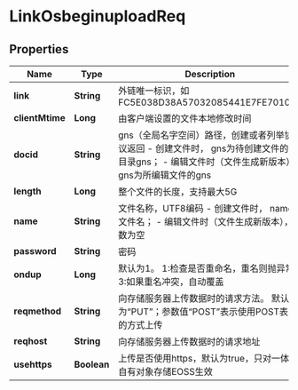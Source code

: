 # LinkOsbeginuploadReq

## Properties
Name | Type | Description | Notes
------------ | ------------- | ------------- | -------------
**link** | **String** | 外链唯一标识，如FC5E038D38A57032085441E7FE7010B0 | 
**clientMtime** | **Long** | 由客户端设置的文件本地修改时间 |  [optional]
**docid** | **String** | gns（全局名字空间）路径，创建或者列举协议返回  - 创建文件时， gns为待创建文件的父目录gns；  - 编辑文件时（文件生成新版本），gns为所编辑文件的gns   |  [optional]
**length** | **Long** | 整个文件的长度，支持最大5G | 
**name** | **String** | 文件名称，UTF8编码  - 创建文件时， name为文件名；  - 编辑文件时（文件生成新版本），参数为空   |  [optional]
**password** | **String** | 密码 | 
**ondup** | **Long** | 默认为1。  1:检查是否重命名，重名则抛异常  3:如果重名冲突，自动覆盖   |  [optional]
**reqmethod** | **String** | 向存储服务器上传数据时的请求方法。  默认为“PUT”；参数值“POST”表示使用POST表单的方式上传   |  [optional]
**reqhost** | **String** | 向存储服务器上传数据时的请求地址 |  [optional]
**usehttps** | **Boolean** | 上传是否使用https，默认为true，只对一体机自有对象存储EOSS生效 |  [optional]
